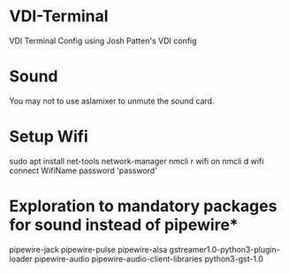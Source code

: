 # VDI-Terminal
VDI Terminal Config using Josh Patten's VDI config

# Sound
You may not to use aslamixer to unmute the sound card.


# Setup Wifi
sudo apt install net-tools network-manager
nmcli r wifi on
nmcli d wifi connect WifiName password 'password'


# Exploration to mandatory packages for sound instead of pipewire*
pipewire-jack
pipewire-pulse
pipewire-alsa
gstreamer1.0-python3-plugin-loader
pipewire-audio 
pipewire-audio-client-libraries
python3-gst-1.0